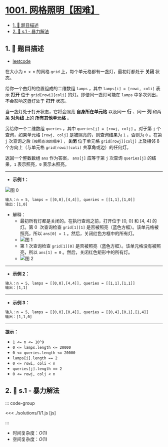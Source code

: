 # [1001. 网格照明【困难】](https://github.com/tnotesjs/TNotes.leetcode/tree/main/notes/1001.%20%E7%BD%91%E6%A0%BC%E7%85%A7%E6%98%8E%E3%80%90%E5%9B%B0%E9%9A%BE%E3%80%91)

<!-- region:toc -->

- [1. 📝 题目描述](#1--题目描述)
- [2. 🎯 s.1 - 暴力解法](#2--s1---暴力解法)

<!-- endregion:toc -->

## 1. 📝 题目描述

- [leetcode](https://leetcode.cn/problems/grid-illumination)

在大小为 `n x n` 的网格 `grid` 上，每个单元格都有一盏灯，最初灯都处于 **关闭** 状态。

给你一个由灯的位置组成的二维数组 `lamps` ，其中 `lamps[i] = [rowi, coli]` 表示 **打开** 位于 `grid[rowi][coli]` 的灯。即便同一盏灯可能在 `lamps` 中多次列出，不会影响这盏灯处于 **打开** 状态。

当一盏灯处于打开状态，它将会照亮 **自身所在单元格** 以及同一 **行** 、同一 **列** 和两条 **对角线** 上的 **所有其他单元格** 。

另给你一个二维数组 `queries` ，其中 `queries[j] = [rowj, colj]` 。对于第 `j` 个查询，如果单元格 `[rowj, colj]` 是被照亮的，则查询结果为 `1` ，否则为 `0` 。在第 `j` 次查询之后 `[按照查询的顺序]` ，**关闭** 位于单元格 `grid[rowj][colj]` 上及相邻 8 个方向上（与单元格 `grid[rowi][coli]` 共享角或边）的任何灯。

返回一个整数数组 `ans` 作为答案， `ans[j]` 应等于第 `j` 次查询 `queries[j]` 的结果，`1` 表示照亮，`0` 表示未照亮。

---

- **示例 1：**

![图 0](https://cdn.jsdelivr.net/gh/tnotesjs/imgs@main/2025-09-17-14-52-43.png)

```txt
输入：n = 5, lamps = [[0,0],[4,4]], queries = [[1,1],[1,0]]
输出：[1,0]
```

- 解释：
  - 最初所有灯都是关闭的。在执行查询之前，打开位于 [0, 0] 和 [4, 4] 的灯。第 0  次查询检查 `grid[1][1]` 是否被照亮（蓝色方框）。该单元格被照亮，所以 `ans[0] = 1` 。然后，关闭红色方框中的所有灯。
  - ![图 1](https://cdn.jsdelivr.net/gh/tnotesjs/imgs@main/2025-09-17-14-53-24.png)
  - 第 1 次查询检查 `grid[1][0]` 是否被照亮（蓝色方框）。该单元格没有被照亮，所以 `ans[1] = 0` 。然后，关闭红色矩形中的所有灯。
  - ![图 2](https://cdn.jsdelivr.net/gh/tnotesjs/imgs@main/2025-09-17-14-53-42.png)

---

- **示例 2：**

```txt
输入：n = 5, lamps = [[0,0],[4,4]], queries = [[1,1],[1,1]]
输出：[1,1]
```

---

- **示例 3：**

```txt
输入：n = 5, lamps = [[0,0],[0,4]], queries = [[0,4],[0,1],[1,4]]
输出：[1,1,0]
```

---

**提示：**

- `1 <= n <= 10^9`
- `0 <= lamps.length <= 20000`
- `0 <= queries.length <= 20000`
- `lamps[i].length == 2`
- `0 <= rowi, coli < n`
- `queries[j].length == 2`
- `0 <= rowj, colj < n`

## 2. 🎯 s.1 - 暴力解法

::: code-group

<<< ./solutions/1/1.js [js]

:::

- 时间复杂度：$O(1)$
- 空间复杂度：$O(1)$
